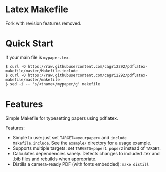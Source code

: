 # Latex Makefile
Fork with revision features removed.

# Quick Start

If your main file is `mypaper.tex`:

    $ curl -O https://raw.githubusercontent.com/cagri2292/pdflatex-makefile/master/Makefile.include
    $ curl -O https://raw.githubusercontent.com/cagri2292/pdflatex-makefile/master/makefile
    $ sed -i -- 's/<tname>/mypaper/g' makefile

# Features

Simple Makefile for typesetting papers using pdflatex.

Features:

* Simple to use: just set `TARGET=<yourpaper>` and `include Makefile.include`.
  See the `example/` directory for a usage example.
* Supports multiple targets: set `TARGETS=paper1 paper2` instead of `TARGET`.
* Calculates dependencies sanely.  Detects changes to included .tex and .bib
  files and rebuilds when appropriate.
* Distills a camera-ready PDF (with fonts embedded): `make distill`



